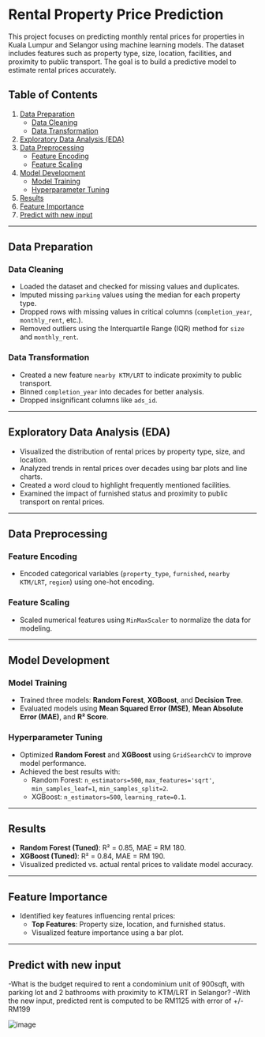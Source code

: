 # Rental Property Price Prediction

This project focuses on predicting monthly rental prices for properties in Kuala Lumpur and Selangor using machine learning models. The dataset includes features such as property type, size, location, facilities, and proximity to public transport. The goal is to build a predictive model to estimate rental prices accurately.

## Table of Contents
1. [Data Preparation](#data-preparation)
   - [Data Cleaning](#data-cleaning)
   - [Data Transformation](#data-transformation)
2. [Exploratory Data Analysis (EDA)](#exploratory-data-analysis)
3. [Data Preprocessing](#data-preprocessing)
   - [Feature Encoding](#feature-encoding)
   - [Feature Scaling](#feature-scaling)
4. [Model Development](#model-development)
   - [Model Training](#model-training)
   - [Hyperparameter Tuning](#hyperparameter-tuning)
5. [Results](#results)
6. [Feature Importance](#feature-importance)
7. [Predict with new input](#predict-with-new-input)

---

## Data Preparation

### Data Cleaning
- Loaded the dataset and checked for missing values and duplicates.
- Imputed missing `parking` values using the median for each property type.
- Dropped rows with missing values in critical columns (`completion_year`, `monthly_rent`, etc.).
- Removed outliers using the Interquartile Range (IQR) method for `size` and `monthly_rent`.

### Data Transformation
- Created a new feature `nearby KTM/LRT` to indicate proximity to public transport.
- Binned `completion_year` into decades for better analysis.
- Dropped insignificant columns like `ads_id`.

---

## Exploratory Data Analysis (EDA)
- Visualized the distribution of rental prices by property type, size, and location.
- Analyzed trends in rental prices over decades using bar plots and line charts.
- Created a word cloud to highlight frequently mentioned facilities.
- Examined the impact of furnished status and proximity to public transport on rental prices.

---

## Data Preprocessing

### Feature Encoding
- Encoded categorical variables (`property_type`, `furnished`, `nearby KTM/LRT`, `region`) using one-hot encoding.

### Feature Scaling
- Scaled numerical features using `MinMaxScaler` to normalize the data for modeling.

---

## Model Development

### Model Training
- Trained three models: **Random Forest**, **XGBoost**, and **Decision Tree**.
- Evaluated models using **Mean Squared Error (MSE)**, **Mean Absolute Error (MAE)**, and **R² Score**.

### Hyperparameter Tuning
- Optimized **Random Forest** and **XGBoost** using `GridSearchCV` to improve model performance.
- Achieved the best results with:
  - Random Forest: `n_estimators=500`, `max_features='sqrt'`, `min_samples_leaf=1`, `min_samples_split=2`.
  - XGBoost: `n_estimators=500`, `learning_rate=0.1`.

---

## Results
- **Random Forest (Tuned)**: R² = 0.85, MAE = RM 180.
- **XGBoost (Tuned)**: R² = 0.84, MAE = RM 190.
- Visualized predicted vs. actual rental prices to validate model accuracy.

---

## Feature Importance
- Identified key features influencing rental prices:
  - **Top Features**: Property size, location, and furnished status.
  - Visualized feature importance using a bar plot.

---

## Predict with new input
-What is the budget required to rent a condominium unit of 900sqft, with parking lot and 2 bathrooms with proximity to KTM/LRT in Selangor?
-With the new input, predicted rent is computed to be RM1125 with error of +/- RM199

![image](https://github.com/user-attachments/assets/4340d736-4b54-47ea-ad9b-78e5693be384)
